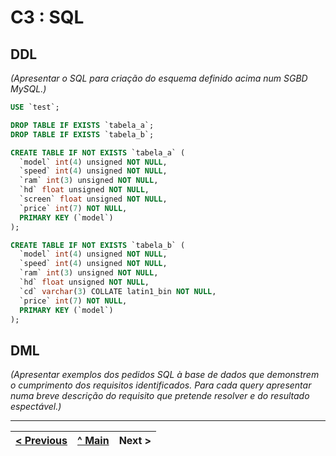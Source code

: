 # C3 : SQL

## DDL

_(Apresentar o SQL para criação do esquema definido acima num SGBD MySQL.)_


```sql
USE `test`;

DROP TABLE IF EXISTS `tabela_a`;
DROP TABLE IF EXISTS `tabela_b`;

CREATE TABLE IF NOT EXISTS `tabela_a` (
  `model` int(4) unsigned NOT NULL,
  `speed` int(4) unsigned NOT NULL,
  `ram` int(3) unsigned NOT NULL,
  `hd` float unsigned NOT NULL,
  `screen` float unsigned NOT NULL,
  `price` int(7) NOT NULL,
  PRIMARY KEY (`model`)
);

CREATE TABLE IF NOT EXISTS `tabela_b` (
  `model` int(4) unsigned NOT NULL,
  `speed` int(4) unsigned NOT NULL,
  `ram` int(3) unsigned NOT NULL,
  `hd` float unsigned NOT NULL,
  `cd` varchar(3) COLLATE latin1_bin NOT NULL,
  `price` int(7) NOT NULL,
  PRIMARY KEY (`model`)
);
```

## DML

_(Apresentar exemplos dos pedidos SQL à base de dados que demonstrem o cumprimento dos requisitos identificados. Para cada query apresentar numa breve descrição do requisito que pretende resolver e do resultado espectável.)_

---
[< Previous](rebd04.md) | [^ Main](https://github.com/exemploTrabalho/reportSIBD/) | Next >
:--- | :---: | ---: 